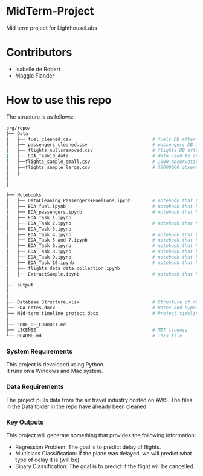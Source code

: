 # MidTerm-Project
Mid term project for LighthouseLabs

# Contributors
- Isabelle de Robert
- Maggie Fiander

# How to use this repo
The structure is as follows:

```bash
org/repo/
├── Data
│   ├── fuel_cleaned.csv                              # fuels DB after cleanining
│   ├── passengers_cleaned.csv                        # passengers DB after cleanining
│   ├── flights_nullsremoved.csv                      # flights DB after cleaning
|   ├── EDA_Task10_data                               # data used to answer Task 10 (used in the second aprt of the notebook)
│   ├──flights_sample_small.csv                       # 1000 observation sample of flights 
│   ├──flights_sample_large.csv                       # 50000000 observation sample of flights
│   ├──
│
│

├── Notebooks
│   ├── DataCleaning_Passengers+FuelCons.ipynb        # notebook that has the files passengers_cleaned.csv and fuel_cleaned.csv as outputs           
│   ├── EDA fuel.ipynb                                # notebook that has fuel_cleaned.csv as input
│   ├── EDA_passengers.ipynb                          # notebook that has passengers_cleaned.csv as input
│   ├── EDA_Task 1.ipynb                        
│   ├── EDA_Task 2.ipynb                              # notebook that has flights_sample_large.csv as input
│   ├── EDA_Task 3.ipynb                              
│   ├── EDA_Task 4.ipynb                              # notebook that has flights_sample_large.csv as input
│   ├── EDA_Task 5 and 7.ipynb                        # notebook that has flights_sample_large.csv as input
│   ├── EDA_Task 6.ipynb                              # notebook that has flights_sample_large.csv as input
│   ├── EDA_Task 8.ipynb                              # notebook that has flights_sample_large.csv as input
│   ├── EDA_Task 9.ipynb                              # notebook that has passengers_cleaned.csv as input
│   ├── EDA_Task 10.ipynb                             # notebook that has flights_nullsremoved.csv, fuel_cleaned.csv and passengers_cleaned.csv as inputs
│   ├── flights data data collection.ipynb
│   ├── ExtractSample.ipynb                           # notebook that has flights_nullsremoved.csv as input
│
├── output   
│
│
├── Database Structure.xlsx                           # Structure of raw database used in this project
├── EDA notes.docx                                    # Notes and hypothesis during EDA
├── Mid-term timeline project.docx                    # Project timeline
│
├── CODE_OF_CONDUCT.md 
├── LICENSE                                           # MIT license 
└── README.md                                         # This file
```

### System Requirements

This project is developed using Python.  
It runs on a Windows and Mac system.

### Data Requirements

The project pulls data from the air travel industry hosted on AWS.
The files in the Data folder in the repo have already been cleaned
### Key Outputs

This project will generate something that provides the following information:
- Regression Problem: The goal is to predict delay of flights.
- Multiclass Classification: If the plane was delayed, we will predict what type of delay it is (will be).
- Binary Classification: The goal is to predict if the flight will be cancelled.
